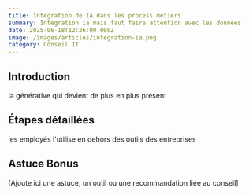 ```yaml
---
title: Intégration de IA dans les process métiers
summary: Intégration ia mais faut faire attention avec les données
date: 2025-06-18T12:26:00.000Z
image: /images/articles/intégration-ia.png
category: Conseil IT
---
```

## Introduction

Ia générative qui devient de plus en plus présent

## Étapes détaillées

les employés l'utilise en dehors des outils des entreprises

## Astuce Bonus

\[Ajoute ici une astuce, un outil ou une recommandation liée au conseil]

